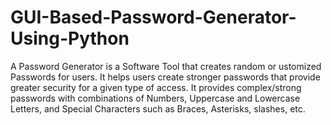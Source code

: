 # GUI-Based-Password-Generator-Using-Python
A Password Generator is a Software Tool that creates random or ustomized Passwords for users.
It helps users create stronger passwords that provide greater security for a given type of access.
It provides complex/strong passwords with combinations of Numbers, Uppercase and Lowercase Letters, and Special Characters such as Braces, Asterisks, slashes, etc.
